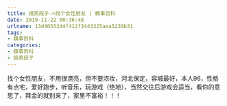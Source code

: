 ```yaml
---
title: 搞笑段子->找个女性朋友 | 糗事百科
date: 2019-11-22 00:36:48
urlname: 13d40553d4f412f3443325aea5230b31
tags: 
- 糗事百科
categories:
- 糗事百科
- 搞笑段子
---
```

找个女性朋友，不用很漂亮，但不要浓妆，河北保定，容城最好，本人96，性格有点宅，爱好跑步，听音乐，玩游戏（绝地），当然交往后游戏会适当，看你的意思了，拜金的就别来了，家里不富裕！！！


